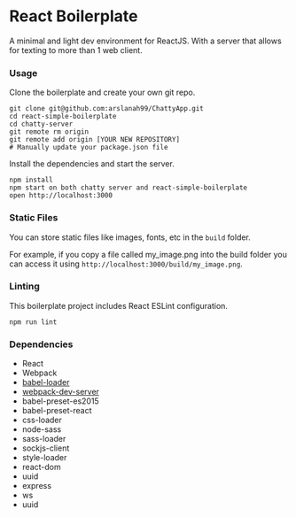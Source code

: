 React Boilerplate
=====================

A minimal and light dev environment for ReactJS. With a server that allows for texting to more than 1 web client.

### Usage

Clone the boilerplate and create your own git repo.

```
git clone git@github.com:arslanah99/ChattyApp.git
cd react-simple-boilerplate
cd chatty-server
git remote rm origin
git remote add origin [YOUR NEW REPOSITORY]
# Manually update your package.json file
```

Install the dependencies and start the server.

```
npm install
npm start on both chatty server and react-simple-boilerplate
open http://localhost:3000
```

### Static Files

You can store static files like images, fonts, etc in the `build` folder.

For example, if you copy a file called my_image.png into the build folder you can access it using `http://localhost:3000/build/my_image.png`.

### Linting

This boilerplate project includes React ESLint configuration.

```
npm run lint
```

### Dependencies

* React
* Webpack
* [babel-loader](https://github.com/babel/babel-loader)
* [webpack-dev-server](https://github.com/webpack/webpack-dev-server)
* babel-preset-es2015
* babel-preset-react
* css-loader
* node-sass
* sass-loader
* sockjs-client
* style-loader
* react-dom
* uuid
* express
* ws
* uuid
